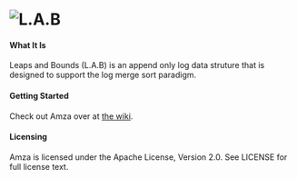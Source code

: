 ![L.A.B](https://github.com/jivesoftware/leaps-n-bounds/wiki/images/lab-logo.png)
=========

#### What It Is
 Leaps and Bounds (L.A.B) is an append only log data struture that is designed to support the log merge sort paradigm.

 
#### Getting Started
Check out Amza over at [the wiki](https://github.com/jivesoftware/leaps-n-bounds/wiki).

#### Licensing
Amza is licensed under the Apache License, Version 2.0. See LICENSE for full license text.
